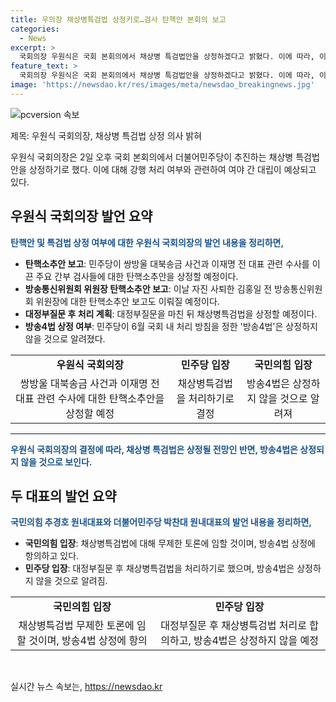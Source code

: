 ```yaml
---
title: 우의장 채상병특검법 상정키로…검사 탄핵안 본회의 보고
categories:
  - News
excerpt: >
  국회의장 우원식은 국회 본회의에서 채상병 특검법안을 상정하겠다고 밝혔다. 이에 따라, 이재명 전 대표 관련 수사를 이끈 주요 간부 검사들에 대한 탄핵소추안 보고와 김홍일 전 방송통신위원회 위원장에 대한 탄핵소추안 보고도 진행될 예정이다. 하지만, 방송4법에 대해서는 상정하지 않을 것으로 알려졌으며, 여야가 합의하지 못한 안건에 대해서는 논의가 예상된다. 
feature_text: >
  국회의장 우원식은 국회 본회의에서 채상병 특검법안을 상정하겠다고 밝혔다. 이에 따라, 이재명 전 대표 관련 수사를 이끈 주요 간부 검사들에 대한 탄핵소추안 보고와 김홍일 전 방송통신위원회 위원장에 대한 탄핵소추안 보고도 진행될 예정이다. 하지만, 방송4법에 대해서는 상정하지 않을 것으로 알려졌으며, 여야가 합의하지 못한 안건에 대해서는 논의가 예상된다. 
image: 'https://newsdao.kr/res/images/meta/newsdao_breakingnews.jpg'
---
```


<p><img src="https://newsdao.kr/res/images/meta/newsdao_breakingnews.jpg" alt="pcversion 속보" /></p>

<p>제목: 우원식 국회의장, 채상병 특검법 상정 의사 밝혀</p>

<p data-ke-size="size16">우원식 국회의장은 2일 오후 국회 본회의에서 더불어민주당이 추진하는 채상병 특검법안을 상정하기로 했다. 이에 대해 강행 처리 여부와 관련하여 여야 간 대립이 예상되고 있다.</p>

<h2 data-ke-size="size26">우원식 국회의장 발언 요약</h2>

<p data-ke-size="size16"><b><span style="color: #1a5490;">탄핵안 및 특검법 상정 여부에 대한 우원식 국회의장의 발언 내용을 정리하면,</span></b></p>

<ul>
  <li><b>탄핵소추안 보고</b>: 민주당이 쌍방울 대북송금 사건과 이재명 전 대표 관련 수사를 이끈 주요 간부 검사들에 대한 탄핵소추안을 상정할 예정이다.</li>
  <li><b>방송통신위원회 위원장 탄핵소추안 보고</b>: 이날 자진 사퇴한 김홍일 전 방송통신위원회 위원장에 대한 탄핵소추안 보고도 이뤄질 예정이다.</li>
  <li><b>대정부질문 후 처리 계획</b>: 대정부질문을 마친 뒤 채상병특검법을 상정할 예정이다.</li>
  <li><b>방송4법 상정 여부</b>: 민주당이 6월 국회 내 처리 방침을 정한 '방송4법'은 상정하지 않을 것으로 알려졌다.</li>
</ul>

<table>
  <tr>
    <td style="text-align: center; height: 17px;"><b>우원식 국회의장</b></td>
    <td style="text-align: center; height: 17px;"><b>민주당 입장</b></td>
    <td style="text-align: center; height: 17px;"><b>국민의힘 입장</b></td>
  </tr>
  <tr>
    <td style="text-align: center; height: 17px;">쌍방울 대북송금 사건과 이재명 전 대표 관련 수사에 대한 탄핵소추안을 상정할 예정</td>
    <td style="text-align: center; height: 17px;">채상병특검법을 처리하기로 결정</td>
    <td style="text-align: center; height: 17px;">방송4법은 상정하지 않을 것으로 알려져</td>
  </tr>
</table>

<hr>

<p data-ke-size="size16"><b><span style="color: #1a5490;">우원식 국회의장의 결정에 따라, 채상병 특검법은 상정될 전망인 반면, 방송4법은 상정되지 않을 것으로 보인다.</span></b></p>

<h2 data-ke-size="size26">두 대표의 발언 요약</h2>

<p data-ke-size="size16"><b><span style="color: #1a5490;">국민의힘 추경호 원내대표와 더불어민주당 박찬대 원내대표의 발언 내용을 정리하면,</span></b></p>

<ul>
  <li><b>국민의힘 입장</b>: 채상병특검법에 대해 무제한 토론에 임할 것이며, 방송4법 상정에 항의하고 있다.</li>
  <li><b>민주당 입장</b>: 대정부질문 후 채상병특검법을 처리하기로 했으며, 방송4법은 상정하지 않을 것으로 알려짐.</li>
</ul>

<table>
  <tr>
    <td style="text-align: center; height: 17px;"><b>국민의힘 입장</b></td>
    <td style="text-align: center; height: 17px;"><b>민주당 입장</b></td>
  </tr>
  <tr>
    <td style="text-align: center; height: 17px;">채상병특검법 무제한 토론에 임할 것이며, 방송4법 상정에 항의</td>
    <td style="text-align: center; height: 17px;">대정부질문 후 채상병특검법 처리로 합의하고, 방송4법은 상정하지 않을 예정</td>
  </tr>
</table>

<p data-ke-size="size16">&nbsp;</p>
실시간 뉴스 속보는, <a href="https://newsdao.kr" rel="dofollow">https://newsdao.kr</a>


